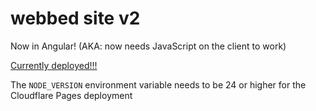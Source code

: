 # webbed site v2
Now in Angular! (AKA: now needs JavaScript on the client to work)

[Currently deployed!!!](https://irisnk.me/)

The `NODE_VERSION` environment variable needs to be 24 or higher for the Cloudflare Pages deployment
